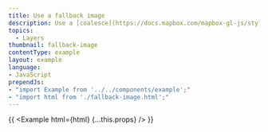 ```yaml
---
title: Use a fallback image
description: Use a [coalesce](https://docs.mapbox.com/mapbox-gl-js/style-spec/expressions/#coalesce) expression to display another image when a requested image is not available.
topics:
  - Layers
thumbnail: fallback-image
contentType: example
layout: example
language:
- JavaScript
prependJs:
- "import Example from '../../components/example';"
- "import html from './fallback-image.html';"
---
```


{{ <Example html={html} {...this.props} /> }}
